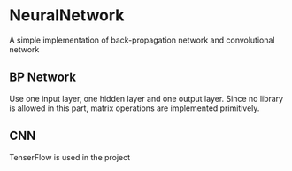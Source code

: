 # NeuralNetwork
A simple implementation of back-propagation network and convolutional network

## BP Network
Use one input layer, one hidden layer and one output layer.
Since no library is allowed in this part, matrix operations are implemented primitively.

## CNN
TenserFlow is used in the project